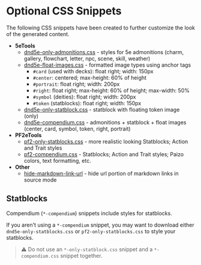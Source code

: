 # Optional CSS Snippets

The following CSS snippets have been created to further customize the look of the generated content.

- **5eTools**
    - [dnd5e-only-admonitions.css](dnd5e-only-admonitions.css) - styles for 5e admonitions (charm, gallery, flowchart, letter, npc, scene, skill, weather)
    - [dnd5e-float-images.css](dnd5e-float-images.css) - formatted image types using anchor tags
        - `#card` (used with decks): float right; width: 150px
        - `#center`: centered; max-height: 60% of height
        - `#portrait`: float right; width: 200px
        - `#right`: float right; max-height: 60% of height; max-width: 50%
        - `#symbol` (deities): float right; width: 200px
        - `#token` (statblocks): float right; width: 150px
    - [dnd5e-only-statblock.css](dnd5e-only-statblock.css) - statblock with floating token image (only)
    - [dnd5e-compendium.css](dnd5e-compendium.css) - admonitions + statblock + float images (center, card, symbol, token, right, portrait)
- **PF2eTools**
    - [pf2-only-statblocks.css](pf2-only-statblocks.css) - more realistic looking Statblocks; Action and Trait styles
    - [pf2-compendium.css](pf2-compendium.css) - Statblocks; Action and Trait styles; Paizo colors, text formatting, etc.
- **Other**
    - [hide-markdown-link-url](hide-markdown-link-url.css) - hide url portion of markdown links in source mode

## Statblocks

Compendium (`*-compendium`) snippets include styles for statblocks.

If you aren't using a `*-compendium` snippet, you may want to download either `dnd5e-only-statblocks.css` or `pf2-only-statblocks.css` to style your statblocks.

> ⚠️ Do not use an `*-only-statblock.css` snippet and a `*-compendium.css` snippet together.
